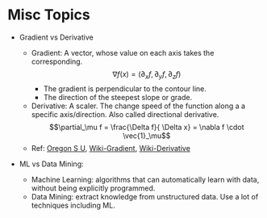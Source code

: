 # Misc Topics

- Gradient vs Derivative
  - Gradient: A vector, whose value on each axis takes the corresponding. 
    $$\nabla f(x) = (\partial_x f, \partial_y f, \partial_z f)$$
    - The gradient is perpendicular to the contour line.
    - The direction of the steepest slope or grade.
  - Derivative: A scaler. The change speed of the function along a a specific axis/direction. Also called directional derivative.
    $$\partial_\mu f = \frac{\Delta f}{ \Delta x} = \nabla f \cdot \vec{1}_\mu$$
  - Ref: [Oregon S U](https://math.oregonstate.edu/home/programs/undergrad/CalculusQuestStudyGuides/vcalc/grad/grad.html), [Wiki-Gradient](https://en.wikipedia.org/wiki/Gradient), [Wiki-Derivative](https://en.wikipedia.org/wiki/Derivative)



- ML vs Data Mining:
  - Machine Learning: algorithms that can automatically learn with data, without being explicitly programmed.
  - Data Mining: extract knowledge from unstructured data. Use a lot of techniques including ML.